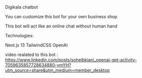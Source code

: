 Digikala chatbot

You can customize this bot for your own business shop

This bot will act like an online chat without human hand

Technologies:

Next.js 13
TailwindCSS
OpenAI


video realated to this bot :
https://www.linkedin.com/posts/soheibkiani_openai-gpt-activity-7059635857728634880-ymYH?utm_source=share&utm_medium=member_desktop
